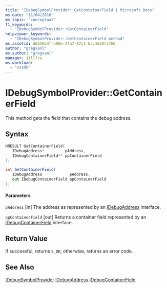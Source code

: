 ```yaml
---
title: "IDebugSymbolProvider::GetContainerField | Microsoft Docs"
ms.date: "11/04/2016"
ms.topic: "conceptual"
f1_keywords:
  - "IDebugSymbolProvider::GetContainerField"
helpviewer_keywords:
  - "IDebugSymbolProvider::GetContainerField method"
ms.assetid: d6b56b4f-a96b-4fa7-87c1-bac4e58fa766
author: "gregvanl"
ms.author: "gregvanl"
manager: jillfra
ms.workload:
  - "vssdk"
---
```

# IDebugSymbolProvider::GetContainerField
This method gets the field that contains the debug address.

## Syntax

```cpp
HRESULT GetContainerField( 
   IDebugAddress*         pAddress,
   IDebugContainerField** ppContainerField
);
```

```csharp
int GetContainerField(
   IDebugAddress            pAddress,
   out IDebugContainerField ppContainerField
);
```

#### Parameters
 `pAddress`
 [in] The address as represented by an [IDebugAddress](../../../extensibility/debugger/reference/idebugaddress.md) interface.

 `ppContainerField`
 [out] Returns a container field represented by an [IDebugContainerField](../../../extensibility/debugger/reference/idebugcontainerfield.md) interface.

## Return Value
 If successful, returns `S_OK`; otherwise, returns an error code.

## See Also
 [IDebugSymbolProvider](../../../extensibility/debugger/reference/idebugsymbolprovider.md)
 [IDebugAddress](../../../extensibility/debugger/reference/idebugaddress.md)
 [IDebugContainerField](../../../extensibility/debugger/reference/idebugcontainerfield.md)